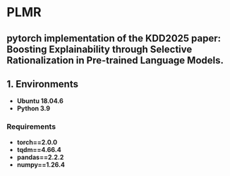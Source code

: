 # PLMR
## pytorch implementation of the KDD2025 paper: Boosting Explainability through Selective Rationalization in Pre-trained Language Models.
## 1. Environments

- **Ubuntu 18.04.6**  
- **Python 3.9**

### Requirements

- **torch==2.0.0**  
- **tqdm==4.66.4**
- **pandas==2.2.2**  
- **numpy==1.26.4**
